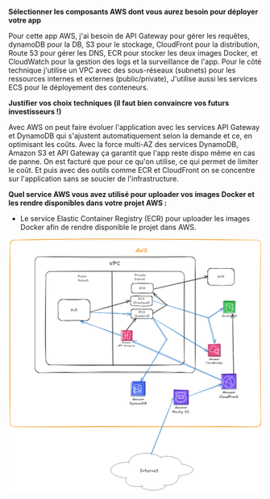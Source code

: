 **Sélectionner les composants AWS dont vous aurez besoin pour déployer votre app**

Pour cette app AWS, j'ai besoin de API Gateway pour gérer les requêtes, dynamoDB pour la DB, S3 pour le stockage, CloudFront pour la distribution, Route 53 pour gérer les DNS, ECR pour stocker les deux images Docker, et CloudWatch pour la gestion des logs et la surveillance de l'app.
Pour le côté technique j'utilise un VPC avec des sous-réseaux (subnets) pour les ressources internes et externes (public/private), J'utilise aussi les services ECS pour le déployement des conteneurs.

**Justifier vos choix techniques (il faut bien convaincre vos futurs investisseurs !)**

Avec AWS on peut faire évoluer l'application avec les services API Gateway et DynamoDB qui s'ajustent automatiquement selon la demande et ce, en optimisant les coûts. 
Avec la force multi-AZ des services DynamoDB, Amazon S3 et API Gateway ça garantit que l'app reste dispo même en cas de panne. On est facturé que pour ce qu'on utilise, ce qui permet de limiter le coût.
Et puis avec des outils comme ECR et CloudFront on se concentre sur l'application sans se soucier de l'infrastructure.

**Quel service AWS vous avez utilisé pour uploader vos images Docker et les rendre disponibles dans votre projet AWS :**

- Le service Elastic Container Registry (ECR) pour uploader les images Docker afin de rendre disponible le projet dans AWS.

![Schema AWS](Schema2.png)
